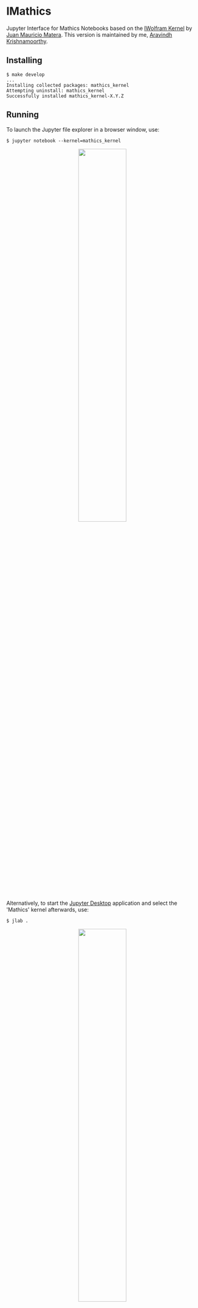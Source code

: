 # IMathics

Jupyter Interface for Mathics Notebooks based on the [IWolfram Kernel](https://github.com/Mathics3/iwolfram) by [Juan Mauricio Matera](https://github.com/mmatera).
This version is maintained by me, [Aravindh Krishnamoorthy](https://github.com/aravindh-krishnamoorthy).

Installing
----------

```
$ make develop
...
Installing collected packages: mathics_kernel
Attempting uninstall: mathics_kernel
Successfully installed mathics_kernel-X.Y.Z
```

Running
-------

To launch the Jupyter file explorer in a browser window, use:
```
$ jupyter notebook --kernel=mathics_kernel
```
<p align="center"><img src="https://github.com/user-attachments/assets/17bf223e-38d6-4dde-8384-33e3472a1255" width=50% height=50%></p>

Alternatively, to start the [Jupyter Desktop](https://github.com/jupyterlab/jupyterlab-desktop) application and select the 'Mathics' kernel afterwards, use:
```
$ jlab .
```
<p align="center"><img src="https://github.com/user-attachments/assets/f9429aed-6a43-4862-9b29-9307af068dae" width=50% height=50%></p>

Contributing
------------

Please feel encouraged to contribute to this project! Create your
own fork, make the desired changes, commit, and make a pull request.

License
-------

IMathics is released under the GNU General Public License (GPL).

Interactive 3D Graphics
-----------------------

Basic support for interactive 3D graphics is implemented. The implementation
is based on [Three.js](https://threejs.org) and on the interface developed by
Angus Griffith for [the Mathics Project](https://github.com/mathics/Mathics).

Current Support
---------------
Version: v0.0.1

- Text output from Mathics
- 2D graphics via SVG
- ~3D graphics~
- ~Interactive 3D graphics~
